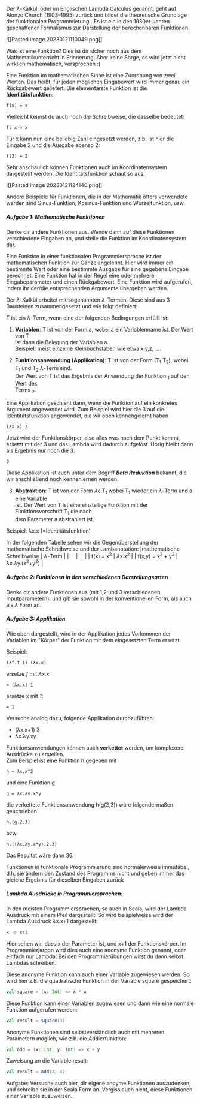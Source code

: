 


Der $\lambda$-Kalkül, oder im Englischen Lambda Calculus genannt, geht auf Alonzo Church (1903–1995) zurück und bildet die theoretische Grundlage der funktionalen Programmierung.. Es ist ein in den 1930er-Jahren geschaffener Formalismus  zur Darstellung der berechenbaren Funktionen.

![[Pasted image 20230121110049.png]]

Was ist eine Funktion?
Dies ist dir sicher noch aus dem Mathematikunterricht in Erinnerung. Aber keine Sorge, es wird jetzt nicht wirklich mathematisch, versprochen :)

Eine Funktion im mathematischen Sinne ist eine Zuordnung von zwei Werten. Das heißt, für jeden möglichen Eingabewert wird immer genau ein Rückgabewert geliefert.
Die elementarste Funktion ist die **Identitätsfunktion**:

```
f(x) = x
```

Vielleicht kennst du auch noch die Schreibweise, die dasselbe bedeutet:

```
f: x ↦ x
```

Für x kann nun eine beliebig Zahl eingesetzt werden, z.b. ist hier die Eingabe 2 und die Ausgabe ebenso 2:

```
f(2) = 2
```

Sehr anschaulich können Funktionen auch im Koordinatensystem dargestellt werden. Die Identitätsfunktion schaut so aus:

![[Pasted image 20230121124140.png]]

Andere Beispiele für Funktionen, die in der Mathematik öfters verwendete werden sind Sinus-Funktion, Kosinus-Funktion und Wurzelfunktion, usw.


##### Aufgabe 1: Mathematische Funktionen

Denke dir andere Funktionen aus. Wende dann auf diese Funktionen verschiedene Eingaben an, und stelle die Funktion im Koordinatensystem dar.


Eine Funktion in einer funktionalen Programmiersprache ist der mathematischen Funktion zur Gänze angelehnt. Hier wird immer ein bestimmte Wert oder eine bestimmte Ausgabe für eine gegebene Eingabe berechnet. Eine Funktion hat in der Regel eine oder mehrere Eingabeparameter und einen Rückgabewert. Eine Funktion wird aufgerufen, indem ihr der/die entsprechenden Argumente übergeben werden.


Der $\lambda$-Kalkül  arbeitet mit sogenannten $\lambda$-Termen. Diese sind aus 3 Bausteinen zusammengesetzt und wie folgt definiert:

T ist ein $\lambda$-Term, wenn eine der folgenden Bedingungen erfüllt ist:

1. **Variablen**: T ist von der Form a, wobei a ein Variablenname ist. Der Wert von T  
   ist dann die Belegung der Variablen a.  
   Beispiel:
   meist einzelne Kleinbuchstaben wie etwa x,y,z, ....

2. **Funktionsanwendung (Applikation)**: T ist von der Form (T<sub>1</sub> T<sub>2</sub>), wobei T<sub>1</sub> und T<sub>2</sub>  $\lambda$-Term sind.  
   Der Wert von T ist das Ergebnis der Anwendung der Funktion <sub>1</sub> auf den Wert des  
   Terms <sub>2</sub>.


Eine Applikation geschieht dann, wenn die Funktion auf ein konkretes Argument angewendet wird. Zum Beispiel wird hier die 3 auf die  Identitätsfunktion angewendet, die wir oben kennengelernt haben

```
(λx.x) 3
```

Jetzt wird der Funktionskörper, also alles was nach dem Punkt kommt, ersetzt mit der 3 und das Lambda wird dadurch aufgelöst. Übrig bleibt dann als Ergebnis nur noch die 3.

```
3
```

Diese Applikation ist auch unter dem Begriff ***Beta Reduktion*** bekannt, die wir anschließend noch kennenlernen werden.



3. **Abstraktion**: T ist von der Form  $\lambda$a.T<sub>1</sub> wobei T<sub>1</sub> wieder ein  $\lambda$-Term und a eine Variable  
   ist. Der Wert von T ist eine einstellige Funktion mit der Funktionsvorschrift T<sub>1</sub> die nach  
   dem Parameter a abstrahiert ist.

Beispiel: λx.x (=Identitätsfunktion)


In der folgenden Tabelle sehen wir die Gegenüberstellung der mathematische Schreibweise und der Lambanotation:
[]()
|mathematische Schreibweise   |   $\lambda$-Term |
|---|---|
| f(x) = x<sup>2</sup>  | $\lambda$x.x<sup>2</sup>  |
| f(x,y) = x<sup>2</sup> + y<sup>2</sup> | $\lambda$x.$\lambda$y.(x<sup>2</sup>+y<sup>2</sup>)  |


##### Aufgabe 2: Funktionen in den verschiedenen Darstellungsarten

Denke dir andere Funktionen aus (mit 1,2 und 3 verschiedenen Inputparametern), und gib sie sowohl in der konventionellen Form, als auch als $\lambda$ Form an.


##### Aufgabe 3: Applikation

Wie oben dargestellt, wird in der Applikation  jedes Vorkommen der Variablen im "Körper" der Funktion mit dem eingesetzten Term ersetzt.

Beispiel:

```
(λf.f 1) (λx.x)
```

ersetze _f_ mit _λx.x_:

```
= (λx.x) 1
```

ersetze _x_ mit _1_:

```
= 1
```


Versuche analog dazu, folgende Applikation durchzuführen:
* (λx.x+1) 3
* λx.λy.xy



Funktionsanwendungen können auch **verkettet** werden, um komplexere Ausdrücke zu erstellen.  
Zum Beispiel ist eine Funktion h gegeben mit

```
h = λx.x^2 
```

und eine Funktion g

```
g = λx.λy.x*y
```

die verkettete Funktionsanwendung h(g(2,3)) wäre folgendermaßen geschrieben:

```
h.(g.2.3) 
```

bzw.

```
h.((λx.λy.x*y).2.3) 
```


Das Resultat wäre dann 36.



Funktionen in funktionale Programmierung sind normalerweise immutabel, d.h. sie ändern den Zustand des Programms nicht und geben immer das gleiche Ergebnis für dieselben Eingaben zurück




##### Lambda Ausdrücke in Programmiersprachen:
In den meisten Programmiersprachen, so auch in Scala, wird der Lambda Ausdruck mit einem Pfeil dargestellt. So wird beispielweise wird der Lambda Ausdruck $\lambda$x.x+1 dargestellt:

```scala
x -> x+1
```

Hier sehen wir, dass x der Parameter ist, und x+1 der Funktionskörper.
Im Programmierjargon wird dies auch eine anonyme Funktion genannt, oder einfach nur Lambda.
Bei den Programmierübungen wirst du dann selbst Lambdas schreiben.

Diese anonyme Funktion kann auch einer Variable zugewiesen werden. So wird hier z.B. die quadratische Funktion in der Variable square gespeichert:

```scala
val square = (x: Int) => x * x
```


Diese Funktion kann einer Variablen zugewiesen und dann wie eine normale Funktion aufgerufen werden:

```scala
val result = square(3)  
```


Anonyme Funktionen sind selbstverständlich auch mit mehreren Parametern möglich, wie z.b. die Addierfunktion:

```scala
val add = (x: Int, y: Int) => x + y 
```

Zuweisung an die Variable result:

```scala
val result = add(3, 4)
```


Aufgabe: Versuche auch hier, dir eigene anoyme Funktionen auszudenken, und schreibe sie in der Scala Form an. Vergiss auch nicht, diese Funktionen einer Variable zuzuweisen.